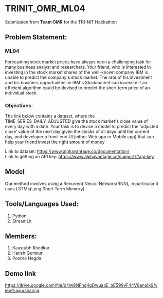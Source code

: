 # TRINIT_OMR_ML04
Submission from **Team OMR** for the TRI-NIT Hackathon  
## Problem Statement:  
### ML04  
Forecasting stock market prices have always been a challenging task
for many business analyst and researchers. Your friend, who is
interested in investing in the stock market shares of the well-known
company IBM is unable to predict the company's stock market. The
rate of his investment and his business opportunities in IBM's
Stockmarket can increase if an efficient algorithm could be
devised to predict the short term price of an individual stock.  
  
### Objectives:  
The link below contains a dataset, where the
TIME_SERIES_DAILY_ADJUSTED give the stock
market's close value of every day with a date. Your task
is to devise a model to predict the 'adjusted close' value
of the next day given the stocks of all days until the
current day, and developer a front-end UI (either Web
app or Mobile app) that can help your friend invest the
right amount of money  

Link to dataset: https://www.alphavantage.co/documentation/  
Link to getting an API key: https://www.alphavantage.co/support/#api-key  

## Model
Our method involves using a Recurrent Neural Network(RNN), in particular it uses LSTMs(Long Short Term Memory). 

## Tools/Languages Used:
1. Python <br>
2. StreamLit <br>

## Members:
1. Kaustubh Khedkar
2. Harish Gumnur
3. Poorna Hegde

## Demo link
https://drive.google.com/file/d/1w9NFng4gDwuaoE_bE599vF44V8ena1k9/view?usp=sharing
